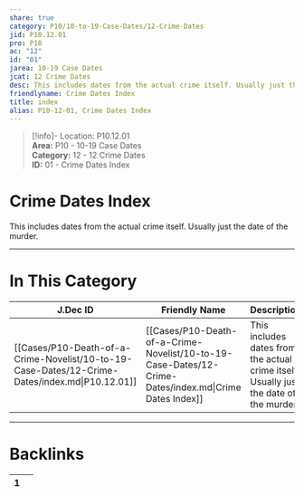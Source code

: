 ```yaml
---  
share: true  
category: P10/10-to-19-Case-Dates/12-Crime-Dates  
jid: P10.12.01  
pro: P10  
ac: "12"  
id: "01"  
jarea: 10-19 Case Dates  
jcat: 12 Crime Dates  
desc: This includes dates from the actual crime itself. Usually just the date of the murder.  
friendlyname: Crime Dates Index  
title: index  
alias: P10-12-01, Crime Dates Index  
---  
```

  
>[!info]- Location: P10.12.01  
>**Area:** P10 - 10-19 Case Dates  
>**Category:** 12 - 12 Crime Dates  
>**ID:** 01 - Crime Dates Index  
  
# Crime Dates Index  
  
This includes dates from the actual crime itself. Usually just the date of the murder.  
  
  
  
---  
# In This Category  
  
| J.Dec ID                                                                                       | Friendly Name                                                                                          | Description                                                                            |  
| ---------------------------------------------------------------------------------------------- | ------------------------------------------------------------------------------------------------------ | -------------------------------------------------------------------------------------- |  
| [[Cases/P10-Death-of-a-Crime-Novelist/10-to-19-Case-Dates/12-Crime-Dates/index.md\|P10.12.01]] | [[Cases/P10-Death-of-a-Crime-Novelist/10-to-19-Case-Dates/12-Crime-Dates/index.md\|Crime Dates Index]] | This includes dates from the actual crime itself. Usually just the date of the murder. |  
  
  
---  
# Backlinks  
<div><table class="dataview table-view-table"><thead class="table-view-thead"><tr class="table-view-tr-header"><th class="table-view-th"><span></span><span class="dataview small-text">1</span></th><th class="table-view-th"><span></span></th></tr></thead><tbody class="table-view-tbody"></tbody></table></div>